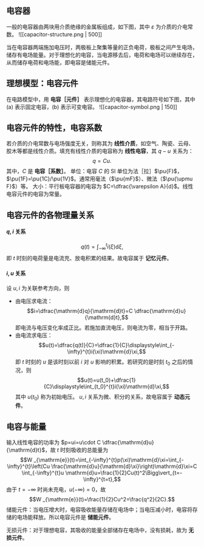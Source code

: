 ## 电容器
一般的电容器由两块用介质绝缘的金属板组成，如下图，其中 $\varepsilon$ 为介质的介电常数。
![[capacitor-structure.png | 500]]

当在电容器两端施加电压时，两极板上聚集等量的正负电荷，极板之间产生电场，储存有电场能量。对于理想化的电容，当电源移去后，电荷和电场可以继续存在，从而储存电荷和电场能，即电容是储能元件。
## 理想模型：电容元件
在电路模型中，用 **电容［元件］** 表示理想化的电容器，其电路符号如下图，其中 (a) 表示固定电容，(b) 表示可变电容。
![[capacitor-symbol.png | 150]]
## 电容元件的特性，电容系数
若介质的介电常数与电场强度无关，则称其为 **线性介质**，如空气、陶瓷、云母、胶木等都是线性介质。填充有线性介质的电容称为 **线性电容**，其 $q-u$ 关系为：$$q=Cu.$$其中，$C$ 是 **电容［系数］**。
单位：电容 $C$ 的 SI 单位为法［拉］$\pu{F}$，$\pu{1F}=\pu{1C}/\pu{1V}$。通常用毫法（$\pu{mF}$）、微法（$\pu{\upmu F}$）等。
大小：平行板电容器的电容为 $C=\dfrac{\varepsilon A}{d}$。线性电容元件的电容为常量。
## 电容元件的各物理量关系
#### $q,i$ 关系
$$q(t)=\displaystyle\int_{-\infty}^{t}i(\xi)\mathrm{d}\xi,$$
即 $t$ 时刻的电荷量是电流充、放电积累的结果。故电容属于 **记忆元件**。
#### $i,u$ 关系
设 $u,i$ 为关联参考方向，则
- 由电压求电流：$$i=\dfrac{\mathrm{d}q}{\mathrm{d}t}=C \dfrac{\mathrm{d}u}{\mathrm{d}t},$$即电流与电压变化率成正比。若施加直流电压，则电流为零，相当于开路。
- 由电流求电压：$$u(t)=\dfrac{q(t)}{C}=\dfrac{1}{C}\displaystyle\int_{-\infty}^{t}i(\xi)\mathrm{d}\xi,$$即 $t$ 时刻的 $u$ 是该时刻以前 $i$ 对 $u$ 影响的积累。若研究的是时刻 $t_0$ 之后的情况，则 $$u(t)=u(t_0)+\dfrac{1}{C}\displaystyle\int_{t_0}^{t}i(\xi)\mathrm{d}\xi,$$其中 $u(t_0)$ 称为初始电压。
$u,i$ 关系为微、积分的关系，故电容属于 **动态元件**。
## 电容与能量
输入线性电容的功率为 $p=ui=u\cdot C \dfrac{\mathrm{d}u}{\mathrm{d}t}$，故 $t$ 时刻吸收的总能量为 $$W _{\mathrm{e}}(t)=\int_{-\infty}^{t}p(\xi)\mathrm{d}\xi=\int_{-\infty}^{t}\left(Cu \frac{\mathrm{d}u}{\mathrm{d}\xi}\right)\mathrm{d}\xi=C \int_{-\infty}^{t}u \mathrm{d}u=\frac{1}{2}Cu(t)^2\Bigg\vert_{t=-\infty}^{t=t},$$
由于 $t=-\infty$ 时尚未充电，$u(-\infty)=0$，故 $$W _{\mathrm{e}}(t)=\frac{1}{2}Cu^2=\frac{q^2}{2C}.$$
储能元件：当电压增大时，电容吸收能量存储在电场中；当电压减小时，电容将存储的电场能释放。所以电容元件是 **储能元件**。

无损元件：对于理想电容，其吸收的能量全部储存在电场中，没有损耗，故为 **无损元件**。